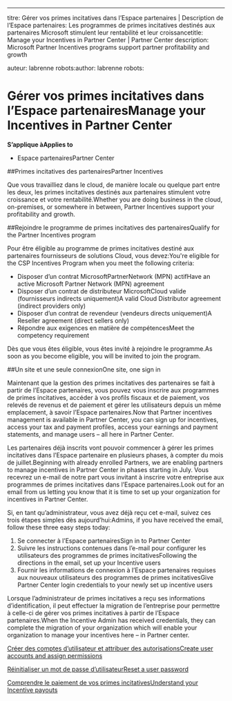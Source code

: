 ---
<span data-ttu-id="546f1-101">titre: Gérer vos primes incitatives dans l’Espace partenaires | Description de l’Espace partenaires: Les programmes de primes incitatives destinés aux partenaires Microsoft stimulent leur rentabilité et leur croissance</span><span class="sxs-lookup"><span data-stu-id="546f1-101">title: Manage your Incentives in Partner Center | Partner Center description: Microsoft Partner Incentives programs support partner profitability and growth</span></span> 

<span data-ttu-id="546f1-102">auteur: labrenne robots:</span><span class="sxs-lookup"><span data-stu-id="546f1-102">author: labrenne robots:</span></span> 

# <a name="manage-your-incentives-in-partner-center"></a><span data-ttu-id="546f1-103">Gérer vos primes incitatives dans l’Espace partenaires</span><span class="sxs-lookup"><span data-stu-id="546f1-103">Manage your Incentives in Partner Center</span></span> 

**<span data-ttu-id="546f1-104">S’applique à</span><span class="sxs-lookup"><span data-stu-id="546f1-104">Applies to</span></span>**

-  <span data-ttu-id="546f1-105">Espace partenaires</span><span class="sxs-lookup"><span data-stu-id="546f1-105">Partner Center</span></span>

##<a name="partner-incentives"></a><span data-ttu-id="546f1-106">Primes incitatives des partenaires</span><span class="sxs-lookup"><span data-stu-id="546f1-106">Partner Incentives</span></span> 

<span data-ttu-id="546f1-107">Que vous travailliez dans le cloud, de manière locale ou quelque part entre les deux, les primes incitatives destinés aux partenaires stimulent votre croissance et votre rentabilité.</span><span class="sxs-lookup"><span data-stu-id="546f1-107">Whether you are doing business in the cloud, on-premises, or somewhere in between, Partner Incentives support your profitability and growth.</span></span>

##<a name="qualify-for-the-partner-incentives-program"></a><span data-ttu-id="546f1-108">Rejoindre le programme de primes incitatives des partenaires</span><span class="sxs-lookup"><span data-stu-id="546f1-108">Qualify for the Partner Incentives program</span></span>

<span data-ttu-id="546f1-109">Pour être éligible au programme de primes incitatives destiné aux partenaires fournisseurs de solutions Cloud, vous devez:</span><span class="sxs-lookup"><span data-stu-id="546f1-109">You're eligible for the CSP Incentives Program when you meet the following criteria:</span></span>

-   <span data-ttu-id="546f1-110">Disposer d’un contrat MicrosoftPartnerNetwork (MPN) actif</span><span class="sxs-lookup"><span data-stu-id="546f1-110">Have an active Microsoft Partner Network (MPN) agreement</span></span> 
-   <span data-ttu-id="546f1-111">Disposer d’un contrat de distributeur MicrosoftCloud valide (fournisseurs indirects uniquement)</span><span class="sxs-lookup"><span data-stu-id="546f1-111">A valid Cloud Distributor agreement (indirect providers only)</span></span>
-   <span data-ttu-id="546f1-112">Disposer d’un contrat de revendeur (vendeurs directs uniquement)</span><span class="sxs-lookup"><span data-stu-id="546f1-112">A Reseller agreement (direct sellers only)</span></span>
-   <span data-ttu-id="546f1-113">Répondre aux exigences en matière de compétences</span><span class="sxs-lookup"><span data-stu-id="546f1-113">Meet the competency requirement</span></span>

<span data-ttu-id="546f1-114">Dès que vous êtes éligible, vous êtes invité à rejoindre le programme.</span><span class="sxs-lookup"><span data-stu-id="546f1-114">As soon as you become eligible, you will be invited to join the program.</span></span>

##<a name="one-site-one-sign-in"></a><span data-ttu-id="546f1-115">Un site et une seule connexion</span><span class="sxs-lookup"><span data-stu-id="546f1-115">One site, one sign in</span></span>

<span data-ttu-id="546f1-116">Maintenant que la gestion des primes incitatives des partenaires se fait à partir de l’Espace partenaires, vous pouvez vous inscrire aux programmes de primes incitatives, accéder à vos profils fiscaux et de paiement, vos relevés de revenus et de paiement et gérer les utilisateurs depuis un même emplacement, à savoir l’Espace partenaires.</span><span class="sxs-lookup"><span data-stu-id="546f1-116">Now that Partner incentives management is available in Partner Center, you can sign up for incentives, access your tax and payment profiles, access your earnings and payment statements, and manage users – all here in Partner Center.</span></span> 

<span data-ttu-id="546f1-117">Les partenaires déjà inscrits vont pouvoir commencer à gérer les primes incitatives dans l’Espace partenaire en plusieurs phases, à compter du mois de juillet.</span><span class="sxs-lookup"><span data-stu-id="546f1-117">Beginning with already enrolled Partners, we are enabling partners to manage incentives in Partner Center in phases starting in July.</span></span> <span data-ttu-id="546f1-118">Vous recevrez un e-mail de notre part vous invitant à inscrire votre entreprise aux programmes de primes incitatives dans l’Espace partenaires.</span><span class="sxs-lookup"><span data-stu-id="546f1-118">Look out for an email from us letting you know that it is time to set up your organization for incentives in Partner Center.</span></span> 

<span data-ttu-id="546f1-119">Si, en tant qu’administrateur, vous avez déjà reçu cet e-mail, suivez ces trois étapes simples dès aujourd’hui:</span><span class="sxs-lookup"><span data-stu-id="546f1-119">Admins, if you have received the email, follow these three easy steps today:</span></span>

1.  <span data-ttu-id="546f1-120">Se connecter à l’Espace partenaires</span><span class="sxs-lookup"><span data-stu-id="546f1-120">Sign in to Partner Center</span></span> 
2.  <span data-ttu-id="546f1-121">Suivre les instructions contenues dans l’e-mail pour configurer les utilisateurs des programmes de primes incitatives</span><span class="sxs-lookup"><span data-stu-id="546f1-121">Following the directions in the email, set up your Incentive users</span></span> 
3.  <span data-ttu-id="546f1-122">Fournir les informations de connexion à l’Espace partenaires requises aux nouveaux utilisateurs des programmes de primes incitatives</span><span class="sxs-lookup"><span data-stu-id="546f1-122">Give Partner Center login credentials to your newly set up incentive users</span></span>

<span data-ttu-id="546f1-123">Lorsque l’administrateur de primes incitatives a reçu ses informations d’identification, il peut effectuer la migration de l’entreprise pour permettre à celle-ci de gérer vos primes incitatives à partir de l’Espace partenaires.</span><span class="sxs-lookup"><span data-stu-id="546f1-123">When the Incentive Admin has received credentials, they can complete the migration of your organization which will enable your organization to manage your incentives here – in Partner center.</span></span>


[<span data-ttu-id="546f1-124">Créer des comptes d’utilisateur et attribuer des autorisations</span><span class="sxs-lookup"><span data-stu-id="546f1-124">Create user accounts and assign permissions</span></span> ](create-user-accounts-and-set-permissions.md)

[<span data-ttu-id="546f1-125">Réinitialiser un mot de passe d’utilisateur</span><span class="sxs-lookup"><span data-stu-id="546f1-125">Reset a user password</span></span>](reset-a-user-password.md)

[<span data-ttu-id="546f1-126">Comprendre le paiement de vos primes incitatives</span><span class="sxs-lookup"><span data-stu-id="546f1-126">Understand your Incentive payouts</span></span>](understand-your-incentive-payouts.md)


